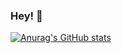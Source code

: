 ### Hey! 👋

[![Anurag's GitHub stats](https://github-readme-stats.vercel.app/api?username=ungenickt-de)](https://github.com/anuraghazra/github-readme-stats)


